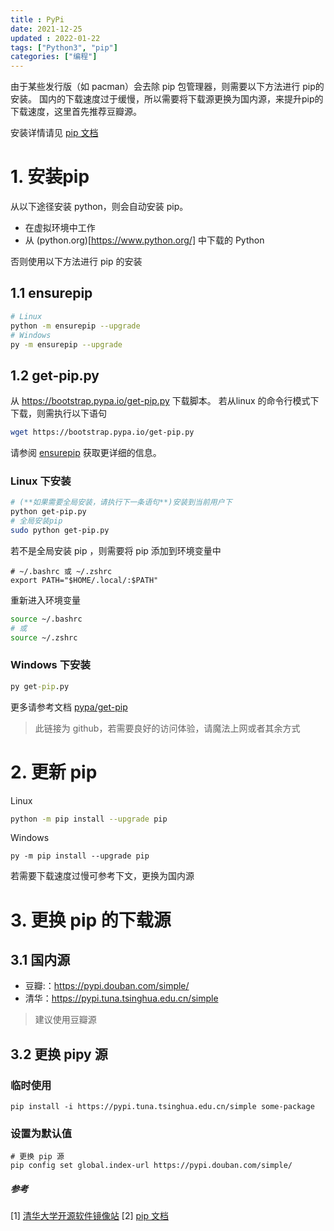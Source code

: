 ```yaml
---
title : PyPi
date: 2021-12-25
updated : 2022-01-22
tags: ["Python3", "pip"]
categories: ["编程"]
---
```


由于某些发行版（如 pacman）会去除 pip 包管理器，则需要以下方法进行 pip的安装。
国内的下载速度过于缓慢，所以需要将下载源更换为国内源，来提升pip的下载速度，这里首先推荐豆瓣源。

安装详情请见 [pip 文档](https://pip.pypa.io/en/stable/installation/)

<!--more-->

# 1. 安装pip
从以下途径安装 python，则会自动安装 pip。
+ 在虚拟环境中工作
+ 从 (python.org)[https://www.python.org/] 中下载的 Python

否则使用以下方法进行 pip 的安装

## 1.1 ensurepip

```bash
# Linux
python -m ensurepip --upgrade
# Windows
py -m ensurepip --upgrade
```
## 1.2 get-pip.py
从 https://bootstrap.pypa.io/get-pip.py 下载脚本。
若从linux 的命令行模式下下载，则需执行以下语句

```bash
wget https://bootstrap.pypa.io/get-pip.py
```
请参阅 [ensurepip](https://docs.python.org/3/library/ensurepip.html#module-ensurepip) 获取更详细的信息。

### Linux 下安装
```bash
# (**如果需要全局安装，请执行下一条语句**)安装到当前用户下
python get-pip.py
# 全局安装pip
sudo python get-pip.py
```
若不是全局安装 pip ，则需要将 pip 添加到环境变量中
```vi
# ~/.bashrc 或 ~/.zshrc
export PATH="$HOME/.local/:$PATH"
```
重新进入环境变量
```bash
source ~/.bashrc
# 或
source ~/.zshrc
```

### Windows 下安装

```cmd
py get-pip.py
```
更多请参考文档 [pypa/get-pip](https://github.com/pypa/get-pip)
> 此链接为 github，若需要良好的访问体验，请魔法上网或者其余方式

# 2. 更新 pip

Linux
```bash
python -m pip install --upgrade pip
```

Windows
```
py -m pip install --upgrade pip
```
若需要下载速度过慢可参考下文，更换为国内源


# 3. 更换 pip 的下载源

## 3.1 国内源
+ 豆瓣:：https://pypi.douban.com/simple/
+ 清华：https://pypi.tuna.tsinghua.edu.cn/simple

> 建议使用豆瓣源

## 3.2 更换 pipy 源
### 临时使用
```
pip install -i https://pypi.tuna.tsinghua.edu.cn/simple some-package
```

### 设置为默认值

```
# 更换 pip 源
pip config set global.index-url https://pypi.douban.com/simple/
```

##### 参考

[1] [清华大学开源软件镜像站](https://mirror.tuna.tsinghua.edu.cn/help/pypi/)
[2] [pip 文档](https://pip.pypa.io/en/stable/installation/)
